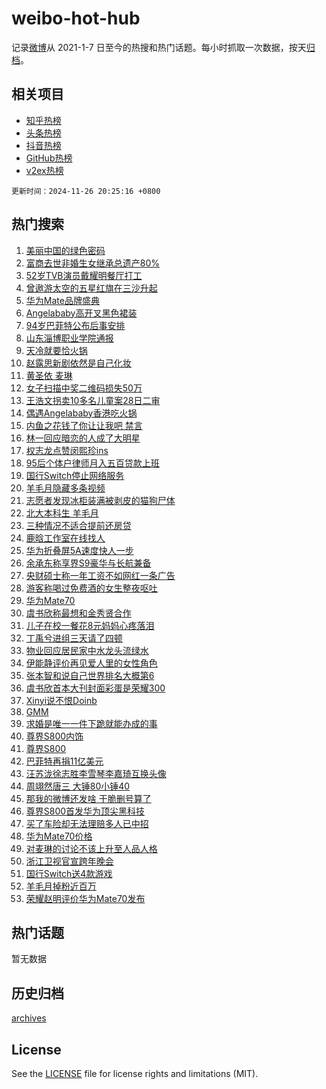 # weibo-hot-hub

记录[微博](https://www.weibo.com)从 2021-1-7 日至今的热搜和热门话题。每小时抓取一次数据，按天[归档](archives)。

## 相关项目

- [知乎热榜](https://github.com/lonnyzhang423/zhihu-hot-hub)
- [头条热榜](https://github.com/lonnyzhang423/toutiao-hot-hub)
- [抖音热榜](https://github.com/lonnyzhang423/douyin-hot-hub)
- [GitHub热榜](https://github.com/lonnyzhang423/github-hot-hub)
- [v2ex热榜](https://github.com/lonnyzhang423/v2ex-hot-hub)


`更新时间：2024-11-26 20:25:16 +0800`

## 热门搜索

1. [美丽中国的绿色密码](https://m.weibo.cn/search?containerid=100103type%3D1%26t%3D10%26q%3D%23%E7%BE%8E%E4%B8%BD%E4%B8%AD%E5%9B%BD%E7%9A%84%E7%BB%BF%E8%89%B2%E5%AF%86%E7%A0%81%23&stream_entry_id=51&isnewpage=1&extparam=seat%3D1%26c_type%3D51%26q%3D%2523%25E7%25BE%258E%25E4%25B8%25BD%25E4%25B8%25AD%25E5%259B%25BD%25E7%259A%2584%25E7%25BB%25BF%25E8%2589%25B2%25E5%25AF%2586%25E7%25A0%2581%2523%26pos%3D0%26cate%3D10103%26dgr%3D0%26filter_type%3Drealtimehot%26stream_entry_id%3D51%26display_time%3D1732623915%26pre_seqid%3D17326239156260313060437)
1. [富商去世非婚生女继承总遗产80%](https://m.weibo.cn/search?containerid=100103type%3D1%26t%3D10%26q%3D%23%E5%AF%8C%E5%95%86%E5%8E%BB%E4%B8%96%E9%9D%9E%E5%A9%9A%E7%94%9F%E5%A5%B3%E7%BB%A7%E6%89%BF%E6%80%BB%E9%81%97%E4%BA%A780%25%23&stream_entry_id=31&isnewpage=1&extparam=seat%3D1%26c_type%3D31%26q%3D%2523%25E5%25AF%258C%25E5%2595%2586%25E5%258E%25BB%25E4%25B8%2596%25E9%259D%259E%25E5%25A9%259A%25E7%2594%259F%25E5%25A5%25B3%25E7%25BB%25A7%25E6%2589%25BF%25E6%2580%25BB%25E9%2581%2597%25E4%25BA%25A780%2525%2523%26cate%3D5001%26stream_entry_id%3D31%26band_rank%3D1%26pos%3D0%26flag%3D2%26dgr%3D0%26lcate%3D5001%26filter_type%3Drealtimehot%26realpos%3D1%26display_time%3D1732623915%26pre_seqid%3D17326239156260313060437)
1. [52岁TVB演员戴耀明餐厅打工](https://m.weibo.cn/search?containerid=100103type%3D1%26t%3D10%26q%3D%2352%E5%B2%81TVB%E6%BC%94%E5%91%98%E6%88%B4%E8%80%80%E6%98%8E%E9%A4%90%E5%8E%85%E6%89%93%E5%B7%A5%23&stream_entry_id=31&isnewpage=1&extparam=seat%3D1%26c_type%3D31%26q%3D%252352%25E5%25B2%2581TVB%25E6%25BC%2594%25E5%2591%2598%25E6%2588%25B4%25E8%2580%2580%25E6%2598%258E%25E9%25A4%2590%25E5%258E%2585%25E6%2589%2593%25E5%25B7%25A5%2523%26cate%3D5001%26stream_entry_id%3D31%26band_rank%3D2%26pos%3D1%26flag%3D1%26dgr%3D0%26lcate%3D5001%26filter_type%3Drealtimehot%26realpos%3D2%26display_time%3D1732623915%26pre_seqid%3D17326239156260313060437)
1. [曾遨游太空的五星红旗在三沙升起](https://m.weibo.cn/search?containerid=100103type%3D1%26t%3D10%26q%3D%23%E6%9B%BE%E9%81%A8%E6%B8%B8%E5%A4%AA%E7%A9%BA%E7%9A%84%E4%BA%94%E6%98%9F%E7%BA%A2%E6%97%97%E5%9C%A8%E4%B8%89%E6%B2%99%E5%8D%87%E8%B5%B7%23&stream_entry_id=31&isnewpage=1&extparam=seat%3D1%26c_type%3D31%26q%3D%2523%25E6%259B%25BE%25E9%2581%25A8%25E6%25B8%25B8%25E5%25A4%25AA%25E7%25A9%25BA%25E7%259A%2584%25E4%25BA%2594%25E6%2598%259F%25E7%25BA%25A2%25E6%2597%2597%25E5%259C%25A8%25E4%25B8%2589%25E6%25B2%2599%25E5%258D%2587%25E8%25B5%25B7%2523%26cate%3D5001%26stream_entry_id%3D31%26band_rank%3D3%26pos%3D2%26flag%3D0%26dgr%3D0%26lcate%3D5001%26filter_type%3Drealtimehot%26realpos%3D3%26display_time%3D1732623915%26pre_seqid%3D17326239156260313060437)
1. [华为Mate品牌盛典](https://m.weibo.cn/search?containerid=100103type%3D1%26t%3D296%26q%3D%23%E5%8D%8E%E4%B8%BAMate%E5%93%81%E7%89%8C%E7%9B%9B%E5%85%B8%E6%95%AC%E8%AF%B7%E6%9C%9F%E5%BE%85%23&hide_search_bar=0&replace_title=+&extparam=hide_channel%3D1)
1. [Angelababy高开叉黑色裙装](https://m.weibo.cn/search?containerid=100103type%3D1%26t%3D10%26q%3D%23Angelababy%E9%AB%98%E5%BC%80%E5%8F%89%E9%BB%91%E8%89%B2%E8%A3%99%E8%A3%85%23&stream_entry_id=31&isnewpage=1&extparam=seat%3D1%26c_type%3D31%26q%3D%2523Angelababy%25E9%25AB%2598%25E5%25BC%2580%25E5%258F%2589%25E9%25BB%2591%25E8%2589%25B2%25E8%25A3%2599%25E8%25A3%2585%2523%26cate%3D5001%26stream_entry_id%3D31%26band_rank%3D4%26pos%3D4%26flag%3D1%26dgr%3D0%26lcate%3D5001%26filter_type%3Drealtimehot%26realpos%3D4%26display_time%3D1732623915%26pre_seqid%3D17326239156260313060437)
1. [94岁巴菲特公布后事安排](https://m.weibo.cn/search?containerid=100103type%3D1%26t%3D10%26q%3D%2394%E5%B2%81%E5%B7%B4%E8%8F%B2%E7%89%B9%E5%85%AC%E5%B8%83%E5%90%8E%E4%BA%8B%E5%AE%89%E6%8E%92%23&stream_entry_id=31&isnewpage=1&extparam=seat%3D1%26c_type%3D31%26q%3D%252394%25E5%25B2%2581%25E5%25B7%25B4%25E8%258F%25B2%25E7%2589%25B9%25E5%2585%25AC%25E5%25B8%2583%25E5%2590%258E%25E4%25BA%258B%25E5%25AE%2589%25E6%258E%2592%2523%26cate%3D5001%26stream_entry_id%3D31%26band_rank%3D5%26pos%3D5%26flag%3D0%26dgr%3D0%26lcate%3D5001%26filter_type%3Drealtimehot%26realpos%3D5%26display_time%3D1732623915%26pre_seqid%3D17326239156260313060437)
1. [山东淄博职业学院通报](https://m.weibo.cn/search?containerid=100103type%3D1%26t%3D10%26q%3D%23%E5%B1%B1%E4%B8%9C%E6%B7%84%E5%8D%9A%E8%81%8C%E4%B8%9A%E5%AD%A6%E9%99%A2%E9%80%9A%E6%8A%A5%23&stream_entry_id=31&isnewpage=1&extparam=seat%3D1%26c_type%3D31%26q%3D%2523%25E5%25B1%25B1%25E4%25B8%259C%25E6%25B7%2584%25E5%258D%259A%25E8%2581%258C%25E4%25B8%259A%25E5%25AD%25A6%25E9%2599%25A2%25E9%2580%259A%25E6%258A%25A5%2523%26cate%3D5001%26stream_entry_id%3D31%26band_rank%3D6%26pos%3D6%26flag%3D0%26dgr%3D0%26lcate%3D5001%26filter_type%3Drealtimehot%26realpos%3D6%26display_time%3D1732623915%26pre_seqid%3D17326239156260313060437)
1. [天冷就要恰火锅](https://m.weibo.cn/search?containerid=100103type%3D1%26t%3D10%26q%3D%23%E5%A4%A9%E5%86%B7%E5%B0%B1%E8%A6%81%E6%81%B0%E7%81%AB%E9%94%85%23&stream_entry_id=31&isnewpage=1&extparam=seat%3D1%26c_type%3D31%26q%3D%2523%25E5%25A4%25A9%25E5%2586%25B7%25E5%25B0%25B1%25E8%25A6%2581%25E6%2581%25B0%25E7%2581%25AB%25E9%2594%2585%2523%26is_ad_pos%3D1%26adid%3D266349%26stream_entry_id%3D31%26pos%3D7%26cate%3D5001%26dgr%3D0%26lcate%3D5001%26filter_type%3Drealtimehot%26band_rank%3D7%26display_time%3D1732623915%26pre_seqid%3D17326239156260313060437)
1. [赵露思新剧依然是自己化妆](https://m.weibo.cn/search?containerid=100103type%3D1%26t%3D10%26q%3D%23%E8%B5%B5%E9%9C%B2%E6%80%9D%E6%96%B0%E5%89%A7%E4%BE%9D%E7%84%B6%E6%98%AF%E8%87%AA%E5%B7%B1%E5%8C%96%E5%A6%86%23&stream_entry_id=31&isnewpage=1&extparam=seat%3D1%26c_type%3D31%26q%3D%2523%25E8%25B5%25B5%25E9%259C%25B2%25E6%2580%259D%25E6%2596%25B0%25E5%2589%25A7%25E4%25BE%259D%25E7%2584%25B6%25E6%2598%25AF%25E8%2587%25AA%25E5%25B7%25B1%25E5%258C%2596%25E5%25A6%2586%2523%26cate%3D5001%26stream_entry_id%3D31%26band_rank%3D7%26pos%3D8%26flag%3D2%26dgr%3D0%26lcate%3D5001%26filter_type%3Drealtimehot%26realpos%3D7%26display_time%3D1732623915%26pre_seqid%3D17326239156260313060437)
1. [黄圣依 麦琳](https://m.weibo.cn/search?containerid=100103type%3D1%26t%3D10%26q%3D%E9%BB%84%E5%9C%A3%E4%BE%9D+%E9%BA%A6%E7%90%B3&stream_entry_id=31&isnewpage=1&extparam=seat%3D1%26c_type%3D31%26q%3D%25E9%25BB%2584%25E5%259C%25A3%25E4%25BE%259D%2520%25E9%25BA%25A6%25E7%2590%25B3%26cate%3D5001%26stream_entry_id%3D31%26band_rank%3D8%26pos%3D9%26flag%3D2%26dgr%3D0%26lcate%3D5001%26filter_type%3Drealtimehot%26realpos%3D8%26display_time%3D1732623915%26pre_seqid%3D17326239156260313060437)
1. [女子扫描中奖二维码损失50万](https://m.weibo.cn/search?containerid=100103type%3D1%26t%3D10%26q%3D%23%E5%A5%B3%E5%AD%90%E6%89%AB%E6%8F%8F%E4%B8%AD%E5%A5%96%E4%BA%8C%E7%BB%B4%E7%A0%81%E6%8D%9F%E5%A4%B150%E4%B8%87%23&stream_entry_id=31&isnewpage=1&extparam=seat%3D1%26c_type%3D31%26q%3D%2523%25E5%25A5%25B3%25E5%25AD%2590%25E6%2589%25AB%25E6%258F%258F%25E4%25B8%25AD%25E5%25A5%2596%25E4%25BA%258C%25E7%25BB%25B4%25E7%25A0%2581%25E6%258D%259F%25E5%25A4%25B150%25E4%25B8%2587%2523%26cate%3D5001%26stream_entry_id%3D31%26band_rank%3D9%26pos%3D10%26flag%3D1%26dgr%3D0%26lcate%3D5001%26filter_type%3Drealtimehot%26realpos%3D9%26display_time%3D1732623915%26pre_seqid%3D17326239156260313060437)
1. [王浩文拐卖10多名儿童案28日二审](https://m.weibo.cn/search?containerid=100103type%3D1%26t%3D10%26q%3D%23%E7%8E%8B%E6%B5%A9%E6%96%87%E6%8B%90%E5%8D%9610%E5%A4%9A%E5%90%8D%E5%84%BF%E7%AB%A5%E6%A1%8828%E6%97%A5%E4%BA%8C%E5%AE%A1%23&stream_entry_id=31&isnewpage=1&extparam=seat%3D1%26c_type%3D31%26q%3D%2523%25E7%258E%258B%25E6%25B5%25A9%25E6%2596%2587%25E6%258B%2590%25E5%258D%259610%25E5%25A4%259A%25E5%2590%258D%25E5%2584%25BF%25E7%25AB%25A5%25E6%25A1%258828%25E6%2597%25A5%25E4%25BA%258C%25E5%25AE%25A1%2523%26cate%3D5001%26stream_entry_id%3D31%26band_rank%3D10%26pos%3D11%26flag%3D1%26dgr%3D0%26lcate%3D5001%26filter_type%3Drealtimehot%26realpos%3D10%26display_time%3D1732623915%26pre_seqid%3D17326239156260313060437)
1. [偶遇Angelababy香港吃火锅](https://m.weibo.cn/search?containerid=100103type%3D1%26t%3D10%26q%3D%23%E5%81%B6%E9%81%87Angelababy%E9%A6%99%E6%B8%AF%E5%90%83%E7%81%AB%E9%94%85%23&stream_entry_id=31&isnewpage=1&extparam=seat%3D1%26c_type%3D31%26q%3D%2523%25E5%2581%25B6%25E9%2581%2587Angelababy%25E9%25A6%2599%25E6%25B8%25AF%25E5%2590%2583%25E7%2581%25AB%25E9%2594%2585%2523%26cate%3D5001%26stream_entry_id%3D31%26band_rank%3D11%26pos%3D12%26flag%3D1%26dgr%3D0%26lcate%3D5001%26filter_type%3Drealtimehot%26realpos%3D11%26display_time%3D1732623915%26pre_seqid%3D17326239156260313060437)
1. [内鱼之花钱了你让让我吧 禁言](https://m.weibo.cn/search?containerid=100103type%3D1%26t%3D10%26q%3D%E5%86%85%E9%B1%BC%E4%B9%8B%E8%8A%B1%E9%92%B1%E4%BA%86%E4%BD%A0%E8%AE%A9%E8%AE%A9%E6%88%91%E5%90%A7+%E7%A6%81%E8%A8%80&stream_entry_id=31&isnewpage=1&extparam=seat%3D1%26c_type%3D31%26q%3D%25E5%2586%2585%25E9%25B1%25BC%25E4%25B9%258B%25E8%258A%25B1%25E9%2592%25B1%25E4%25BA%2586%25E4%25BD%25A0%25E8%25AE%25A9%25E8%25AE%25A9%25E6%2588%2591%25E5%2590%25A7%2520%25E7%25A6%2581%25E8%25A8%2580%26cate%3D5001%26stream_entry_id%3D31%26band_rank%3D12%26pos%3D13%26flag%3D1%26dgr%3D0%26lcate%3D5001%26filter_type%3Drealtimehot%26realpos%3D12%26display_time%3D1732623915%26pre_seqid%3D17326239156260313060437)
1. [林一回应暗恋的人成了大明星](https://m.weibo.cn/search?containerid=100103type%3D1%26t%3D10%26q%3D%E6%9E%97%E4%B8%80%E5%9B%9E%E5%BA%94%E6%9A%97%E6%81%8B%E7%9A%84%E4%BA%BA%E6%88%90%E4%BA%86%E5%A4%A7%E6%98%8E%E6%98%9F&stream_entry_id=31&isnewpage=1&extparam=seat%3D1%26c_type%3D31%26q%3D%25E6%259E%2597%25E4%25B8%2580%25E5%259B%259E%25E5%25BA%2594%25E6%259A%2597%25E6%2581%258B%25E7%259A%2584%25E4%25BA%25BA%25E6%2588%2590%25E4%25BA%2586%25E5%25A4%25A7%25E6%2598%258E%25E6%2598%259F%26cate%3D5001%26stream_entry_id%3D31%26band_rank%3D13%26pos%3D14%26flag%3D2%26dgr%3D0%26lcate%3D5001%26filter_type%3Drealtimehot%26realpos%3D13%26display_time%3D1732623915%26pre_seqid%3D17326239156260313060437)
1. [权志龙点赞闵熙珍ins](https://m.weibo.cn/search?containerid=100103type%3D1%26t%3D10%26q%3D%23%E6%9D%83%E5%BF%97%E9%BE%99%E7%82%B9%E8%B5%9E%E9%97%B5%E7%86%99%E7%8F%8Dins%23&stream_entry_id=31&isnewpage=1&extparam=seat%3D1%26c_type%3D31%26q%3D%2523%25E6%259D%2583%25E5%25BF%2597%25E9%25BE%2599%25E7%2582%25B9%25E8%25B5%259E%25E9%2597%25B5%25E7%2586%2599%25E7%258F%258Dins%2523%26cate%3D5001%26stream_entry_id%3D31%26band_rank%3D14%26pos%3D15%26flag%3D1%26dgr%3D0%26lcate%3D5001%26filter_type%3Drealtimehot%26realpos%3D14%26display_time%3D1732623915%26pre_seqid%3D17326239156260313060437)
1. [95后个体户律师月入五百贷款上班](https://m.weibo.cn/search?containerid=100103type%3D1%26t%3D10%26q%3D%2395%E5%90%8E%E4%B8%AA%E4%BD%93%E6%88%B7%E5%BE%8B%E5%B8%88%E6%9C%88%E5%85%A5%E4%BA%94%E7%99%BE%E8%B4%B7%E6%AC%BE%E4%B8%8A%E7%8F%AD%23&stream_entry_id=31&isnewpage=1&extparam=seat%3D1%26c_type%3D31%26q%3D%252395%25E5%2590%258E%25E4%25B8%25AA%25E4%25BD%2593%25E6%2588%25B7%25E5%25BE%258B%25E5%25B8%2588%25E6%259C%2588%25E5%2585%25A5%25E4%25BA%2594%25E7%2599%25BE%25E8%25B4%25B7%25E6%25AC%25BE%25E4%25B8%258A%25E7%258F%25AD%2523%26cate%3D5001%26stream_entry_id%3D31%26band_rank%3D15%26pos%3D16%26flag%3D1%26dgr%3D0%26lcate%3D5001%26filter_type%3Drealtimehot%26realpos%3D15%26display_time%3D1732623915%26pre_seqid%3D17326239156260313060437)
1. [国行Switch停止网络服务](https://m.weibo.cn/search?containerid=100103type%3D1%26t%3D10%26q%3D%23%E5%9B%BD%E8%A1%8CSwitch%E5%81%9C%E6%AD%A2%E7%BD%91%E7%BB%9C%E6%9C%8D%E5%8A%A1%23&stream_entry_id=31&isnewpage=1&extparam=seat%3D1%26c_type%3D31%26q%3D%2523%25E5%259B%25BD%25E8%25A1%258CSwitch%25E5%2581%259C%25E6%25AD%25A2%25E7%25BD%2591%25E7%25BB%259C%25E6%259C%258D%25E5%258A%25A1%2523%26cate%3D5001%26stream_entry_id%3D31%26band_rank%3D16%26pos%3D17%26flag%3D0%26dgr%3D0%26lcate%3D5001%26filter_type%3Drealtimehot%26realpos%3D16%26display_time%3D1732623915%26pre_seqid%3D17326239156260313060437)
1. [羊毛月隐藏多条视频](https://m.weibo.cn/search?containerid=100103type%3D1%26t%3D10%26q%3D%23%E7%BE%8A%E6%AF%9B%E6%9C%88%E9%9A%90%E8%97%8F%E5%A4%9A%E6%9D%A1%E8%A7%86%E9%A2%91%23&stream_entry_id=31&isnewpage=1&extparam=seat%3D1%26c_type%3D31%26q%3D%2523%25E7%25BE%258A%25E6%25AF%259B%25E6%259C%2588%25E9%259A%2590%25E8%2597%258F%25E5%25A4%259A%25E6%259D%25A1%25E8%25A7%2586%25E9%25A2%2591%2523%26cate%3D5001%26stream_entry_id%3D31%26band_rank%3D17%26pos%3D18%26flag%3D1%26dgr%3D0%26lcate%3D5001%26filter_type%3Drealtimehot%26realpos%3D17%26display_time%3D1732623915%26pre_seqid%3D17326239156260313060437)
1. [志愿者发现冰柜装满被剥皮的猫狗尸体](https://m.weibo.cn/search?containerid=100103type%3D1%26t%3D10%26q%3D%23%E5%BF%97%E6%84%BF%E8%80%85%E5%8F%91%E7%8E%B0%E5%86%B0%E6%9F%9C%E8%A3%85%E6%BB%A1%E8%A2%AB%E5%89%A5%E7%9A%AE%E7%9A%84%E7%8C%AB%E7%8B%97%E5%B0%B8%E4%BD%93%23&stream_entry_id=31&isnewpage=1&extparam=seat%3D1%26c_type%3D31%26q%3D%2523%25E5%25BF%2597%25E6%2584%25BF%25E8%2580%2585%25E5%258F%2591%25E7%258E%25B0%25E5%2586%25B0%25E6%259F%259C%25E8%25A3%2585%25E6%25BB%25A1%25E8%25A2%25AB%25E5%2589%25A5%25E7%259A%25AE%25E7%259A%2584%25E7%258C%25AB%25E7%258B%2597%25E5%25B0%25B8%25E4%25BD%2593%2523%26cate%3D5001%26stream_entry_id%3D31%26band_rank%3D18%26pos%3D19%26flag%3D0%26dgr%3D0%26lcate%3D5001%26filter_type%3Drealtimehot%26realpos%3D18%26display_time%3D1732623915%26pre_seqid%3D17326239156260313060437)
1. [北大本科生 羊毛月](https://m.weibo.cn/search?containerid=100103type%3D1%26t%3D10%26q%3D%E5%8C%97%E5%A4%A7%E6%9C%AC%E7%A7%91%E7%94%9F+%E7%BE%8A%E6%AF%9B%E6%9C%88&stream_entry_id=31&isnewpage=1&extparam=seat%3D1%26c_type%3D31%26q%3D%25E5%258C%2597%25E5%25A4%25A7%25E6%259C%25AC%25E7%25A7%2591%25E7%2594%259F%2520%25E7%25BE%258A%25E6%25AF%259B%25E6%259C%2588%26cate%3D5001%26stream_entry_id%3D31%26band_rank%3D19%26pos%3D20%26flag%3D1%26dgr%3D0%26lcate%3D5001%26filter_type%3Drealtimehot%26realpos%3D19%26display_time%3D1732623915%26pre_seqid%3D17326239156260313060437)
1. [三种情况不适合提前还房贷](https://m.weibo.cn/search?containerid=100103type%3D1%26t%3D10%26q%3D%23%E4%B8%89%E7%A7%8D%E6%83%85%E5%86%B5%E4%B8%8D%E9%80%82%E5%90%88%E6%8F%90%E5%89%8D%E8%BF%98%E6%88%BF%E8%B4%B7%23&stream_entry_id=31&isnewpage=1&extparam=seat%3D1%26c_type%3D31%26q%3D%2523%25E4%25B8%2589%25E7%25A7%258D%25E6%2583%2585%25E5%2586%25B5%25E4%25B8%258D%25E9%2580%2582%25E5%2590%2588%25E6%258F%2590%25E5%2589%258D%25E8%25BF%2598%25E6%2588%25BF%25E8%25B4%25B7%2523%26cate%3D5001%26stream_entry_id%3D31%26band_rank%3D20%26pos%3D21%26flag%3D1%26dgr%3D0%26lcate%3D5001%26filter_type%3Drealtimehot%26realpos%3D20%26display_time%3D1732623915%26pre_seqid%3D17326239156260313060437)
1. [鹿晗工作室在线找人](https://m.weibo.cn/search?containerid=100103type%3D1%26t%3D10%26q%3D%23%E9%B9%BF%E6%99%97%E5%B7%A5%E4%BD%9C%E5%AE%A4%E5%9C%A8%E7%BA%BF%E6%89%BE%E4%BA%BA%23&stream_entry_id=31&isnewpage=1&extparam=seat%3D1%26c_type%3D31%26q%3D%2523%25E9%25B9%25BF%25E6%2599%2597%25E5%25B7%25A5%25E4%25BD%259C%25E5%25AE%25A4%25E5%259C%25A8%25E7%25BA%25BF%25E6%2589%25BE%25E4%25BA%25BA%2523%26cate%3D5001%26stream_entry_id%3D31%26band_rank%3D21%26pos%3D22%26flag%3D2%26dgr%3D0%26lcate%3D5001%26filter_type%3Drealtimehot%26realpos%3D21%26display_time%3D1732623915%26pre_seqid%3D17326239156260313060437)
1. [华为折叠屏5A速度快人一步](https://m.weibo.cn/search?containerid=100103type%3D1%26t%3D10%26q%3D%23%E5%8D%8E%E4%B8%BA%E6%8A%98%E5%8F%A0%E5%B1%8F5A%E9%80%9F%E5%BA%A6%E5%BF%AB%E4%BA%BA%E4%B8%80%E6%AD%A5%23&stream_entry_id=31&isnewpage=1&extparam=seat%3D1%26c_type%3D31%26q%3D%2523%25E5%258D%258E%25E4%25B8%25BA%25E6%258A%2598%25E5%258F%25A0%25E5%25B1%258F5A%25E9%2580%259F%25E5%25BA%25A6%25E5%25BF%25AB%25E4%25BA%25BA%25E4%25B8%2580%25E6%25AD%25A5%2523%26cate%3D5001%26adid%3D266358%26stream_entry_id%3D31%26flag%3D0%26pos%3D23%26dgr%3D0%26band_rank%3D22%26lcate%3D5001%26filter_type%3Drealtimehot%26realpos%3D22%26display_time%3D1732623915%26pre_seqid%3D17326239156260313060437)
1. [余承东称享界S9豪华与长航兼备](https://m.weibo.cn/search?containerid=100103type%3D1%26t%3D10%26q%3D%23%E4%BD%99%E6%89%BF%E4%B8%9C%E7%A7%B0%E4%BA%AB%E7%95%8CS9%E8%B1%AA%E5%8D%8E%E4%B8%8E%E9%95%BF%E8%88%AA%E5%85%BC%E5%A4%87%23&stream_entry_id=31&isnewpage=1&extparam=seat%3D1%26c_type%3D31%26q%3D%2523%25E4%25BD%2599%25E6%2589%25BF%25E4%25B8%259C%25E7%25A7%25B0%25E4%25BA%25AB%25E7%2595%258CS9%25E8%25B1%25AA%25E5%258D%258E%25E4%25B8%258E%25E9%2595%25BF%25E8%2588%25AA%25E5%2585%25BC%25E5%25A4%2587%2523%26cate%3D5001%26adid%3D266346%26stream_entry_id%3D31%26flag%3D0%26pos%3D24%26dgr%3D0%26band_rank%3D23%26lcate%3D5001%26filter_type%3Drealtimehot%26realpos%3D23%26display_time%3D1732623915%26pre_seqid%3D17326239156260313060437)
1. [央财硕士称一年工资不如网红一条广告](https://m.weibo.cn/search?containerid=100103type%3D1%26t%3D10%26q%3D%23%E5%A4%AE%E8%B4%A2%E7%A1%95%E5%A3%AB%E7%A7%B0%E4%B8%80%E5%B9%B4%E5%B7%A5%E8%B5%84%E4%B8%8D%E5%A6%82%E7%BD%91%E7%BA%A2%E4%B8%80%E6%9D%A1%E5%B9%BF%E5%91%8A%23&stream_entry_id=31&isnewpage=1&extparam=seat%3D1%26c_type%3D31%26q%3D%2523%25E5%25A4%25AE%25E8%25B4%25A2%25E7%25A1%2595%25E5%25A3%25AB%25E7%25A7%25B0%25E4%25B8%2580%25E5%25B9%25B4%25E5%25B7%25A5%25E8%25B5%2584%25E4%25B8%258D%25E5%25A6%2582%25E7%25BD%2591%25E7%25BA%25A2%25E4%25B8%2580%25E6%259D%25A1%25E5%25B9%25BF%25E5%2591%258A%2523%26cate%3D5001%26stream_entry_id%3D31%26band_rank%3D24%26pos%3D25%26flag%3D1%26dgr%3D0%26lcate%3D5001%26filter_type%3Drealtimehot%26realpos%3D24%26display_time%3D1732623915%26pre_seqid%3D17326239156260313060437)
1. [游客称喝过免费酒的女生整夜呕吐](https://m.weibo.cn/search?containerid=100103type%3D1%26t%3D10%26q%3D%23%E6%B8%B8%E5%AE%A2%E7%A7%B0%E5%96%9D%E8%BF%87%E5%85%8D%E8%B4%B9%E9%85%92%E7%9A%84%E5%A5%B3%E7%94%9F%E6%95%B4%E5%A4%9C%E5%91%95%E5%90%90%23&stream_entry_id=31&isnewpage=1&extparam=seat%3D1%26c_type%3D31%26q%3D%2523%25E6%25B8%25B8%25E5%25AE%25A2%25E7%25A7%25B0%25E5%2596%259D%25E8%25BF%2587%25E5%2585%258D%25E8%25B4%25B9%25E9%2585%2592%25E7%259A%2584%25E5%25A5%25B3%25E7%2594%259F%25E6%2595%25B4%25E5%25A4%259C%25E5%2591%2595%25E5%2590%2590%2523%26cate%3D5001%26stream_entry_id%3D31%26band_rank%3D25%26pos%3D26%26flag%3D0%26dgr%3D0%26lcate%3D5001%26filter_type%3Drealtimehot%26realpos%3D25%26display_time%3D1732623915%26pre_seqid%3D17326239156260313060437)
1. [华为Mate70](https://m.weibo.cn/search?containerid=100103type%3D1%26t%3D10%26q%3D%23%E5%8D%8E%E4%B8%BAMate70%23&stream_entry_id=31&isnewpage=1&extparam=seat%3D1%26c_type%3D31%26q%3D%2523%25E5%258D%258E%25E4%25B8%25BAMate70%2523%26cate%3D5001%26stream_entry_id%3D31%26band_rank%3D26%26pos%3D27%26flag%3D0%26dgr%3D0%26lcate%3D5001%26filter_type%3Drealtimehot%26realpos%3D26%26display_time%3D1732623915%26pre_seqid%3D17326239156260313060437)
1. [虞书欣称最想和金秀贤合作](https://m.weibo.cn/search?containerid=100103type%3D1%26t%3D10%26q%3D%23%E8%99%9E%E4%B9%A6%E6%AC%A3%E7%A7%B0%E6%9C%80%E6%83%B3%E5%92%8C%E9%87%91%E7%A7%80%E8%B4%A4%E5%90%88%E4%BD%9C%23&stream_entry_id=31&isnewpage=1&extparam=seat%3D1%26c_type%3D31%26q%3D%2523%25E8%2599%259E%25E4%25B9%25A6%25E6%25AC%25A3%25E7%25A7%25B0%25E6%259C%2580%25E6%2583%25B3%25E5%2592%258C%25E9%2587%2591%25E7%25A7%2580%25E8%25B4%25A4%25E5%2590%2588%25E4%25BD%259C%2523%26cate%3D5001%26stream_entry_id%3D31%26band_rank%3D27%26pos%3D28%26flag%3D0%26dgr%3D0%26lcate%3D5001%26filter_type%3Drealtimehot%26realpos%3D27%26display_time%3D1732623915%26pre_seqid%3D17326239156260313060437)
1. [儿子在校一餐花8元妈妈心疼落泪](https://m.weibo.cn/search?containerid=100103type%3D1%26t%3D10%26q%3D%23%E5%84%BF%E5%AD%90%E5%9C%A8%E6%A0%A1%E4%B8%80%E9%A4%90%E8%8A%B18%E5%85%83%E5%A6%88%E5%A6%88%E5%BF%83%E7%96%BC%E8%90%BD%E6%B3%AA%23&stream_entry_id=31&isnewpage=1&extparam=seat%3D1%26c_type%3D31%26q%3D%2523%25E5%2584%25BF%25E5%25AD%2590%25E5%259C%25A8%25E6%25A0%25A1%25E4%25B8%2580%25E9%25A4%2590%25E8%258A%25B18%25E5%2585%2583%25E5%25A6%2588%25E5%25A6%2588%25E5%25BF%2583%25E7%2596%25BC%25E8%2590%25BD%25E6%25B3%25AA%2523%26cate%3D5001%26stream_entry_id%3D31%26band_rank%3D28%26pos%3D29%26flag%3D0%26dgr%3D0%26lcate%3D5001%26filter_type%3Drealtimehot%26realpos%3D28%26display_time%3D1732623915%26pre_seqid%3D17326239156260313060437)
1. [丁禹兮进组三天请了四顿](https://m.weibo.cn/search?containerid=100103type%3D1%26t%3D10%26q%3D%23%E4%B8%81%E7%A6%B9%E5%85%AE%E8%BF%9B%E7%BB%84%E4%B8%89%E5%A4%A9%E8%AF%B7%E4%BA%86%E5%9B%9B%E9%A1%BF%23&stream_entry_id=31&isnewpage=1&extparam=seat%3D1%26c_type%3D31%26q%3D%2523%25E4%25B8%2581%25E7%25A6%25B9%25E5%2585%25AE%25E8%25BF%259B%25E7%25BB%2584%25E4%25B8%2589%25E5%25A4%25A9%25E8%25AF%25B7%25E4%25BA%2586%25E5%259B%259B%25E9%25A1%25BF%2523%26cate%3D5001%26stream_entry_id%3D31%26band_rank%3D29%26pos%3D30%26flag%3D1%26dgr%3D0%26lcate%3D5001%26filter_type%3Drealtimehot%26realpos%3D29%26display_time%3D1732623915%26pre_seqid%3D17326239156260313060437)
1. [物业回应居民家中水龙头流绿水](https://m.weibo.cn/search?containerid=100103type%3D1%26t%3D10%26q%3D%23%E7%89%A9%E4%B8%9A%E5%9B%9E%E5%BA%94%E5%B1%85%E6%B0%91%E5%AE%B6%E4%B8%AD%E6%B0%B4%E9%BE%99%E5%A4%B4%E6%B5%81%E7%BB%BF%E6%B0%B4%23&stream_entry_id=31&isnewpage=1&extparam=seat%3D1%26c_type%3D31%26q%3D%2523%25E7%2589%25A9%25E4%25B8%259A%25E5%259B%259E%25E5%25BA%2594%25E5%25B1%2585%25E6%25B0%2591%25E5%25AE%25B6%25E4%25B8%25AD%25E6%25B0%25B4%25E9%25BE%2599%25E5%25A4%25B4%25E6%25B5%2581%25E7%25BB%25BF%25E6%25B0%25B4%2523%26cate%3D5001%26stream_entry_id%3D31%26band_rank%3D30%26pos%3D31%26flag%3D1%26dgr%3D0%26lcate%3D5001%26filter_type%3Drealtimehot%26realpos%3D30%26display_time%3D1732623915%26pre_seqid%3D17326239156260313060437)
1. [伊能静评价再见爱人里的女性角色](https://m.weibo.cn/search?containerid=100103type%3D1%26t%3D10%26q%3D%E4%BC%8A%E8%83%BD%E9%9D%99%E8%AF%84%E4%BB%B7%E5%86%8D%E8%A7%81%E7%88%B1%E4%BA%BA%E9%87%8C%E7%9A%84%E5%A5%B3%E6%80%A7%E8%A7%92%E8%89%B2&stream_entry_id=31&isnewpage=1&extparam=seat%3D1%26c_type%3D31%26q%3D%25E4%25BC%258A%25E8%2583%25BD%25E9%259D%2599%25E8%25AF%2584%25E4%25BB%25B7%25E5%2586%258D%25E8%25A7%2581%25E7%2588%25B1%25E4%25BA%25BA%25E9%2587%258C%25E7%259A%2584%25E5%25A5%25B3%25E6%2580%25A7%25E8%25A7%2592%25E8%2589%25B2%26cate%3D5001%26stream_entry_id%3D31%26band_rank%3D31%26pos%3D32%26flag%3D1%26dgr%3D0%26lcate%3D5001%26filter_type%3Drealtimehot%26realpos%3D31%26display_time%3D1732623915%26pre_seqid%3D17326239156260313060437)
1. [张本智和说自己世界排名大概第6](https://m.weibo.cn/search?containerid=100103type%3D1%26t%3D10%26q%3D%23%E5%BC%A0%E6%9C%AC%E6%99%BA%E5%92%8C%E8%AF%B4%E8%87%AA%E5%B7%B1%E4%B8%96%E7%95%8C%E6%8E%92%E5%90%8D%E5%A4%A7%E6%A6%82%E7%AC%AC6%23&stream_entry_id=31&isnewpage=1&extparam=seat%3D1%26c_type%3D31%26q%3D%2523%25E5%25BC%25A0%25E6%259C%25AC%25E6%2599%25BA%25E5%2592%258C%25E8%25AF%25B4%25E8%2587%25AA%25E5%25B7%25B1%25E4%25B8%2596%25E7%2595%258C%25E6%258E%2592%25E5%2590%258D%25E5%25A4%25A7%25E6%25A6%2582%25E7%25AC%25AC6%2523%26cate%3D5001%26stream_entry_id%3D31%26band_rank%3D32%26pos%3D33%26flag%3D0%26dgr%3D0%26lcate%3D5001%26filter_type%3Drealtimehot%26realpos%3D32%26display_time%3D1732623915%26pre_seqid%3D17326239156260313060437)
1. [虞书欣首本大刊封面彩蛋是荣耀300](https://m.weibo.cn/search?containerid=100103type%3D1%26t%3D10%26q%3D%E8%99%9E%E4%B9%A6%E6%AC%A3%E9%A6%96%E6%9C%AC%E5%A4%A7%E5%88%8A%E5%B0%81%E9%9D%A2%E5%BD%A9%E8%9B%8B%E6%98%AF%E8%8D%A3%E8%80%80300&stream_entry_id=31&isnewpage=1&extparam=seat%3D1%26c_type%3D31%26q%3D%25E8%2599%259E%25E4%25B9%25A6%25E6%25AC%25A3%25E9%25A6%2596%25E6%259C%25AC%25E5%25A4%25A7%25E5%2588%258A%25E5%25B0%2581%25E9%259D%25A2%25E5%25BD%25A9%25E8%259B%258B%25E6%2598%25AF%25E8%258D%25A3%25E8%2580%2580300%26cate%3D5001%26adid%3D266385%26stream_entry_id%3D31%26flag%3D0%26pos%3D34%26dgr%3D0%26band_rank%3D33%26lcate%3D5001%26filter_type%3Drealtimehot%26realpos%3D33%26display_time%3D1732623915%26pre_seqid%3D17326239156260313060437)
1. [Xinyi说不恨Doinb](https://m.weibo.cn/search?containerid=100103type%3D1%26t%3D10%26q%3D%23Xinyi%E8%AF%B4%E4%B8%8D%E6%81%A8Doinb%23&stream_entry_id=31&isnewpage=1&extparam=seat%3D1%26c_type%3D31%26q%3D%2523Xinyi%25E8%25AF%25B4%25E4%25B8%258D%25E6%2581%25A8Doinb%2523%26cate%3D5001%26stream_entry_id%3D31%26band_rank%3D34%26pos%3D35%26flag%3D1%26dgr%3D0%26lcate%3D5001%26filter_type%3Drealtimehot%26realpos%3D34%26display_time%3D1732623915%26pre_seqid%3D17326239156260313060437)
1. [GMM](https://m.weibo.cn/search?containerid=100103type%3D1%26t%3D10%26q%3DGMM&stream_entry_id=31&isnewpage=1&extparam=seat%3D1%26c_type%3D31%26q%3DGMM%26cate%3D5001%26stream_entry_id%3D31%26band_rank%3D35%26pos%3D36%26flag%3D1%26dgr%3D0%26lcate%3D5001%26filter_type%3Drealtimehot%26realpos%3D35%26display_time%3D1732623915%26pre_seqid%3D17326239156260313060437)
1. [求婚是唯一一件下跪就能办成的事](https://m.weibo.cn/search?containerid=100103type%3D1%26t%3D10%26q%3D%E6%B1%82%E5%A9%9A%E6%98%AF%E5%94%AF%E4%B8%80%E4%B8%80%E4%BB%B6%E4%B8%8B%E8%B7%AA%E5%B0%B1%E8%83%BD%E5%8A%9E%E6%88%90%E7%9A%84%E4%BA%8B&stream_entry_id=31&isnewpage=1&extparam=seat%3D1%26c_type%3D31%26q%3D%25E6%25B1%2582%25E5%25A9%259A%25E6%2598%25AF%25E5%2594%25AF%25E4%25B8%2580%25E4%25B8%2580%25E4%25BB%25B6%25E4%25B8%258B%25E8%25B7%25AA%25E5%25B0%25B1%25E8%2583%25BD%25E5%258A%259E%25E6%2588%2590%25E7%259A%2584%25E4%25BA%258B%26cate%3D5001%26stream_entry_id%3D31%26band_rank%3D36%26pos%3D37%26flag%3D0%26dgr%3D0%26lcate%3D5001%26filter_type%3Drealtimehot%26realpos%3D36%26display_time%3D1732623915%26pre_seqid%3D17326239156260313060437)
1. [尊界S800内饰](https://m.weibo.cn/search?containerid=100103type%3D1%26t%3D10%26q%3D%23%E5%B0%8A%E7%95%8CS800%E5%86%85%E9%A5%B0%23&stream_entry_id=31&isnewpage=1&extparam=seat%3D1%26c_type%3D31%26q%3D%2523%25E5%25B0%258A%25E7%2595%258CS800%25E5%2586%2585%25E9%25A5%25B0%2523%26cate%3D5001%26stream_entry_id%3D31%26band_rank%3D37%26pos%3D38%26flag%3D1%26dgr%3D0%26lcate%3D5001%26filter_type%3Drealtimehot%26realpos%3D37%26display_time%3D1732623915%26pre_seqid%3D17326239156260313060437)
1. [尊界S800](https://m.weibo.cn/search?containerid=100103type%3D1%26t%3D10%26q%3D%E5%B0%8A%E7%95%8CS800&stream_entry_id=31&isnewpage=1&extparam=seat%3D1%26c_type%3D31%26q%3D%25E5%25B0%258A%25E7%2595%258CS800%26cate%3D5001%26stream_entry_id%3D31%26band_rank%3D38%26pos%3D39%26flag%3D0%26dgr%3D0%26lcate%3D5001%26filter_type%3Drealtimehot%26realpos%3D38%26display_time%3D1732623915%26pre_seqid%3D17326239156260313060437)
1. [巴菲特再捐11亿美元](https://m.weibo.cn/search?containerid=100103type%3D1%26t%3D10%26q%3D%23%E5%B7%B4%E8%8F%B2%E7%89%B9%E5%86%8D%E6%8D%9011%E4%BA%BF%E7%BE%8E%E5%85%83%23&stream_entry_id=31&isnewpage=1&extparam=seat%3D1%26c_type%3D31%26q%3D%2523%25E5%25B7%25B4%25E8%258F%25B2%25E7%2589%25B9%25E5%2586%258D%25E6%258D%259011%25E4%25BA%25BF%25E7%25BE%258E%25E5%2585%2583%2523%26cate%3D5001%26stream_entry_id%3D31%26band_rank%3D39%26pos%3D40%26flag%3D0%26dgr%3D0%26lcate%3D5001%26filter_type%3Drealtimehot%26realpos%3D39%26display_time%3D1732623915%26pre_seqid%3D17326239156260313060437)
1. [汪苏泷徐志胜李雪琴李嘉琦互换头像](https://m.weibo.cn/search?containerid=100103type%3D1%26t%3D10%26q%3D%E6%B1%AA%E8%8B%8F%E6%B3%B7%E5%BE%90%E5%BF%97%E8%83%9C%E6%9D%8E%E9%9B%AA%E7%90%B4%E6%9D%8E%E5%98%89%E7%90%A6%E4%BA%92%E6%8D%A2%E5%A4%B4%E5%83%8F&stream_entry_id=31&isnewpage=1&extparam=seat%3D1%26c_type%3D31%26q%3D%25E6%25B1%25AA%25E8%258B%258F%25E6%25B3%25B7%25E5%25BE%2590%25E5%25BF%2597%25E8%2583%259C%25E6%259D%258E%25E9%259B%25AA%25E7%2590%25B4%25E6%259D%258E%25E5%2598%2589%25E7%2590%25A6%25E4%25BA%2592%25E6%258D%25A2%25E5%25A4%25B4%25E5%2583%258F%26cate%3D5001%26stream_entry_id%3D31%26band_rank%3D40%26pos%3D41%26flag%3D1%26dgr%3D0%26lcate%3D5001%26filter_type%3Drealtimehot%26realpos%3D40%26display_time%3D1732623915%26pre_seqid%3D17326239156260313060437)
1. [周翊然唐三 大锤80小锤40](https://m.weibo.cn/search?containerid=100103type%3D1%26t%3D10%26q%3D%E5%91%A8%E7%BF%8A%E7%84%B6%E5%94%90%E4%B8%89+%E5%A4%A7%E9%94%A480%E5%B0%8F%E9%94%A440&stream_entry_id=31&isnewpage=1&extparam=seat%3D1%26c_type%3D31%26q%3D%25E5%2591%25A8%25E7%25BF%258A%25E7%2584%25B6%25E5%2594%2590%25E4%25B8%2589%2520%25E5%25A4%25A7%25E9%2594%25A480%25E5%25B0%258F%25E9%2594%25A440%26cate%3D5001%26stream_entry_id%3D31%26band_rank%3D41%26pos%3D42%26flag%3D1%26dgr%3D0%26lcate%3D5001%26filter_type%3Drealtimehot%26realpos%3D41%26display_time%3D1732623915%26pre_seqid%3D17326239156260313060437)
1. [那我的微博还发啥 干脆删号算了](https://m.weibo.cn/search?containerid=100103type%3D1%26t%3D10%26q%3D%E9%82%A3%E6%88%91%E7%9A%84%E5%BE%AE%E5%8D%9A%E8%BF%98%E5%8F%91%E5%95%A5+%E5%B9%B2%E8%84%86%E5%88%A0%E5%8F%B7%E7%AE%97%E4%BA%86&stream_entry_id=31&isnewpage=1&extparam=seat%3D1%26c_type%3D31%26q%3D%25E9%2582%25A3%25E6%2588%2591%25E7%259A%2584%25E5%25BE%25AE%25E5%258D%259A%25E8%25BF%2598%25E5%258F%2591%25E5%2595%25A5%2520%25E5%25B9%25B2%25E8%2584%2586%25E5%2588%25A0%25E5%258F%25B7%25E7%25AE%2597%25E4%25BA%2586%26cate%3D5001%26stream_entry_id%3D31%26band_rank%3D42%26pos%3D43%26flag%3D0%26dgr%3D0%26lcate%3D5001%26filter_type%3Drealtimehot%26realpos%3D42%26display_time%3D1732623915%26pre_seqid%3D17326239156260313060437)
1. [尊界S800首发华为顶尖黑科技](https://m.weibo.cn/search?containerid=100103type%3D1%26t%3D10%26q%3D%23%E5%B0%8A%E7%95%8CS800%E9%A6%96%E5%8F%91%E5%8D%8E%E4%B8%BA%E9%A1%B6%E5%B0%96%E9%BB%91%E7%A7%91%E6%8A%80%23&stream_entry_id=31&isnewpage=1&extparam=seat%3D1%26c_type%3D31%26q%3D%2523%25E5%25B0%258A%25E7%2595%258CS800%25E9%25A6%2596%25E5%258F%2591%25E5%258D%258E%25E4%25B8%25BA%25E9%25A1%25B6%25E5%25B0%2596%25E9%25BB%2591%25E7%25A7%2591%25E6%258A%2580%2523%26cate%3D5001%26adid%3D266337%26stream_entry_id%3D31%26flag%3D0%26pos%3D44%26dgr%3D0%26band_rank%3D43%26lcate%3D5001%26filter_type%3Drealtimehot%26realpos%3D43%26display_time%3D1732623915%26pre_seqid%3D17326239156260313060437)
1. [买了车险却无法理赔多人已中招](https://m.weibo.cn/search?containerid=100103type%3D1%26t%3D10%26q%3D%23%E4%B9%B0%E4%BA%86%E8%BD%A6%E9%99%A9%E5%8D%B4%E6%97%A0%E6%B3%95%E7%90%86%E8%B5%94%E5%A4%9A%E4%BA%BA%E5%B7%B2%E4%B8%AD%E6%8B%9B%23&stream_entry_id=31&isnewpage=1&extparam=seat%3D1%26c_type%3D31%26q%3D%2523%25E4%25B9%25B0%25E4%25BA%2586%25E8%25BD%25A6%25E9%2599%25A9%25E5%258D%25B4%25E6%2597%25A0%25E6%25B3%2595%25E7%2590%2586%25E8%25B5%2594%25E5%25A4%259A%25E4%25BA%25BA%25E5%25B7%25B2%25E4%25B8%25AD%25E6%258B%259B%2523%26cate%3D5001%26stream_entry_id%3D31%26band_rank%3D44%26pos%3D45%26flag%3D1%26dgr%3D0%26lcate%3D5001%26filter_type%3Drealtimehot%26realpos%3D44%26display_time%3D1732623915%26pre_seqid%3D17326239156260313060437)
1. [华为Mate70价格](https://m.weibo.cn/search?containerid=100103type%3D1%26t%3D10%26q%3D%E5%8D%8E%E4%B8%BAMate70%E4%BB%B7%E6%A0%BC&stream_entry_id=31&isnewpage=1&extparam=seat%3D1%26c_type%3D31%26q%3D%25E5%258D%258E%25E4%25B8%25BAMate70%25E4%25BB%25B7%25E6%25A0%25BC%26cate%3D5001%26stream_entry_id%3D31%26band_rank%3D45%26pos%3D46%26flag%3D0%26dgr%3D0%26lcate%3D5001%26filter_type%3Drealtimehot%26realpos%3D45%26display_time%3D1732623915%26pre_seqid%3D17326239156260313060437)
1. [对麦琳的讨论不该上升至人品人格](https://m.weibo.cn/search?containerid=100103type%3D1%26t%3D10%26q%3D%23%E5%AF%B9%E9%BA%A6%E7%90%B3%E7%9A%84%E8%AE%A8%E8%AE%BA%E4%B8%8D%E8%AF%A5%E4%B8%8A%E5%8D%87%E8%87%B3%E4%BA%BA%E5%93%81%E4%BA%BA%E6%A0%BC%23&stream_entry_id=31&isnewpage=1&extparam=seat%3D1%26c_type%3D31%26q%3D%2523%25E5%25AF%25B9%25E9%25BA%25A6%25E7%2590%25B3%25E7%259A%2584%25E8%25AE%25A8%25E8%25AE%25BA%25E4%25B8%258D%25E8%25AF%25A5%25E4%25B8%258A%25E5%258D%2587%25E8%2587%25B3%25E4%25BA%25BA%25E5%2593%2581%25E4%25BA%25BA%25E6%25A0%25BC%2523%26cate%3D5001%26stream_entry_id%3D31%26band_rank%3D46%26pos%3D47%26flag%3D1%26dgr%3D0%26lcate%3D5001%26filter_type%3Drealtimehot%26realpos%3D46%26display_time%3D1732623915%26pre_seqid%3D17326239156260313060437)
1. [浙江卫视官宣跨年晚会](https://m.weibo.cn/search?containerid=100103type%3D1%26t%3D10%26q%3D%23%E6%B5%99%E6%B1%9F%E5%8D%AB%E8%A7%86%E5%AE%98%E5%AE%A3%E8%B7%A8%E5%B9%B4%E6%99%9A%E4%BC%9A%23&stream_entry_id=31&isnewpage=1&extparam=seat%3D1%26c_type%3D31%26q%3D%2523%25E6%25B5%2599%25E6%25B1%259F%25E5%258D%25AB%25E8%25A7%2586%25E5%25AE%2598%25E5%25AE%25A3%25E8%25B7%25A8%25E5%25B9%25B4%25E6%2599%259A%25E4%25BC%259A%2523%26cate%3D5001%26stream_entry_id%3D31%26band_rank%3D47%26pos%3D48%26flag%3D1%26dgr%3D0%26lcate%3D5001%26filter_type%3Drealtimehot%26realpos%3D47%26display_time%3D1732623915%26pre_seqid%3D17326239156260313060437)
1. [国行Switch送4款游戏](https://m.weibo.cn/search?containerid=100103type%3D1%26t%3D10%26q%3D%23%E5%9B%BD%E8%A1%8CSwitch%E9%80%814%E6%AC%BE%E6%B8%B8%E6%88%8F%23&stream_entry_id=31&isnewpage=1&extparam=seat%3D1%26c_type%3D31%26q%3D%2523%25E5%259B%25BD%25E8%25A1%258CSwitch%25E9%2580%25814%25E6%25AC%25BE%25E6%25B8%25B8%25E6%2588%258F%2523%26cate%3D5001%26stream_entry_id%3D31%26band_rank%3D48%26pos%3D49%26flag%3D1%26dgr%3D0%26lcate%3D5001%26filter_type%3Drealtimehot%26realpos%3D48%26display_time%3D1732623915%26pre_seqid%3D17326239156260313060437)
1. [羊毛月掉粉近百万](https://m.weibo.cn/search?containerid=100103type%3D1%26t%3D10%26q%3D%23%E7%BE%8A%E6%AF%9B%E6%9C%88%E6%8E%89%E7%B2%89%E8%BF%91%E7%99%BE%E4%B8%87%23&stream_entry_id=31&isnewpage=1&extparam=seat%3D1%26c_type%3D31%26q%3D%2523%25E7%25BE%258A%25E6%25AF%259B%25E6%259C%2588%25E6%258E%2589%25E7%25B2%2589%25E8%25BF%2591%25E7%2599%25BE%25E4%25B8%2587%2523%26cate%3D5001%26stream_entry_id%3D31%26band_rank%3D49%26pos%3D50%26flag%3D1%26dgr%3D0%26lcate%3D5001%26filter_type%3Drealtimehot%26realpos%3D49%26display_time%3D1732623915%26pre_seqid%3D17326239156260313060437)
1. [荣耀赵明评价华为Mate70发布](https://m.weibo.cn/search?containerid=100103type%3D1%26t%3D10%26q%3D%E8%8D%A3%E8%80%80%E8%B5%B5%E6%98%8E%E8%AF%84%E4%BB%B7%E5%8D%8E%E4%B8%BAMate70%E5%8F%91%E5%B8%83&stream_entry_id=31&isnewpage=1&extparam=seat%3D1%26c_type%3D31%26q%3D%25E8%258D%25A3%25E8%2580%2580%25E8%25B5%25B5%25E6%2598%258E%25E8%25AF%2584%25E4%25BB%25B7%25E5%258D%258E%25E4%25B8%25BAMate70%25E5%258F%2591%25E5%25B8%2583%26cate%3D5001%26adid%3D266449%26stream_entry_id%3D31%26flag%3D0%26pos%3D51%26dgr%3D0%26band_rank%3D50%26lcate%3D5001%26filter_type%3Drealtimehot%26realpos%3D50%26display_time%3D1732623915%26pre_seqid%3D17326239156260313060437)

## 热门话题

暂无数据

## 历史归档

[archives](archives)

## License

See the [LICENSE](LICENSE) file for license rights and limitations (MIT).
